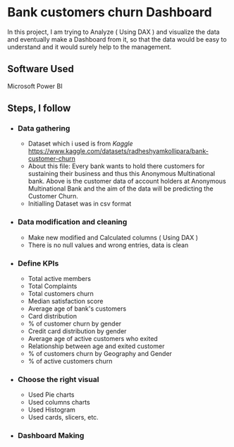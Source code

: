 # Bank customers churn Dashboard  

In this project, I am trying to Analyze ( Using DAX ) and visualize the data and eventually make a Dashboard from it, so that the data would be easy to understand and it would surely help to the management. 

## Software  Used

Microsoft Power BI

## Steps, I follow 
 
- ### Data gathering 

  - Dataset which i used is from *Kaggle* https://www.kaggle.com/datasets/radheshyamkollipara/bank-customer-churn
  - About this file: Every bank wants to hold there customers for sustaining their business and thus this Anonymous Multinational bank.
Above is the customer data of account holders at Anonymous Multinational Bank and the aim of the data will be predicting the Customer Churn.
  - Initialling Dataset was in csv format

- ### Data modification and cleaning 

  - Make new modified and Calculated columns ( Using DAX ) 
  - There is no null values and wrong entries, data is clean

- ### Define KPIs 

  - Total active members   
  - Total Complaints 
  - Total customers churn
  - Median satisfaction score 
  - Average age of bank's customers 
  - Card distribution 
  - % of customer churn by gender
  - Credit card distribution by gender
  - Average age of active customers who exited
  - Relationship between age and exited customer
  - % of customers churn by Geography and Gender 
  - % of active customers churn  

- ### Choose the right visual 

  - Used Pie charts
  - Used columns charts 
  - Used Histogram 
  - Used cards, slicers, etc. 

- ### Dashboard Making




